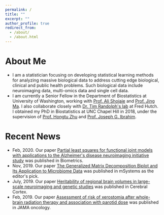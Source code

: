 ```yaml
---
permalink: /
title: ""
excerpt: ""
author_profile: true
redirect_from: 
  - /about/
  - /about.html
---
```



# About Me
* I am a statistician focusing on developing statistical learning methods for analyzing massive biological data to address cutting edge biological, clinical and public health problems. Such biological data include neuroimaging data, multi-omics data and single cell data. 	
* I am currently a Senior Fellow in the Department of Biostatistics at University of Washington, working with [Prof. Ali Shojaie](http://faculty.washington.edu/interestedashojaie/index.html) and [Prof. Jing Ma](http://drjingma.com).
	I also collaborate closely with [Dr. Tim Randolph's lab](https://research.fhcrc.org/randolph/en/research-overview.html) at Fred Hutch. I obtained my PhD in Biostatistics at UNC Chapel Hill in 2018, under the supervision of [Prof. Hongtu Zhu](https://sph.unc.edu/adv_profile/hongtu-zhu-phd/) and [Prof. Joseph G. Ibrahim](https://sph.unc.edu/adv_profile/joseph-g-ibrahim-phd/). 


# Recent News
* Feb, 2020. Our paper [Partial least squares for functional joint models with applications to the Alzheimer's disease neuroimaging initiative study](https://onlinelibrary.wiley.com/doi/full/10.1111/biom.13219) was published in Biometrics.
* Nov, 2019. Our paper [The Generalized Matrix Decomposition Biplot and Its Application to Microbiome Data](https://msystems.asm.org/content/4/6/e00504-19.abstract) was published in mSystems as the editor's pick. 
* July, 2019. Our paper [Heritability of regional brain volumes in large-scale neuroimaging and genetic studies](https://academic.oup.com/cercor/article/29/7/2904/5052722) was published in Cerebral Cortex. 
* Feb, 2019. Our paper [Assessment of risk of xerostomia after whole-brain radiation therapy and association with parotid dose](https://jamanetwork.com/journals/jamaoncology/article-abstract/2716812) was published in JAMA oncology.

